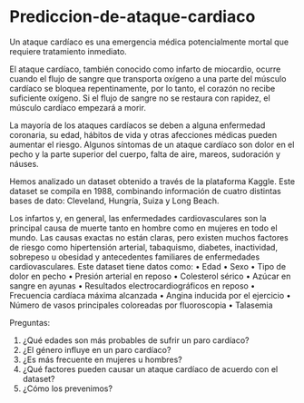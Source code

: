 # Prediccion-de-ataque-cardiaco


Un ataque cardíaco es una emergencia médica potencialmente mortal que requiere tratamiento inmediato.

El ataque cardíaco, también conocido como infarto de miocardio, ocurre cuando el flujo de sangre que transporta oxígeno a una parte del músculo cardíaco se bloquea repentinamente, por lo tanto, el corazón no recibe suficiente oxígeno. Si el flujo de sangre no se restaura con rapidez, el músculo cardíaco empezará a morir.

La mayoría de los ataques cardíacos se deben a alguna enfermedad coronaria, su edad, hábitos de vida y otras afecciones médicas pueden aumentar el riesgo. Algunos síntomas de un ataque cardíaco son dolor en el pecho y la parte superior del cuerpo, falta de aire, mareos, sudoración y náuses.

Hemos analizado un dataset obtenido a través de la plataforma Kaggle. Este dataset se compila en 1988, combinando información de cuatro distintas bases de dato: Cleveland, Hungría, Suiza y Long Beach.


Los infartos y, en general, las enfermedades cardiovasculares son la principal causa de muerte tanto en hombre como en mujeres en todo el mundo. Las causas exactas no están claras, pero existen muchos factores de riesgo como hipertensión arterial, tabaquismo, diabetes, inactividad, sobrepeso u obesidad y antecedentes familiares de enfermedades cardiovasculares. 
Este dataset tiene datos como: 
•	Edad
•	Sexo
•	Tipo de dolor en pecho
•	Presión arterial en reposo
•	Colesterol sérico
•	Azúcar en sangre en ayunas
•	Resultados electrocardiográficos en reposo
•	Frecuencia cardíaca máxima alcanzada
•	Angina inducida por el ejercicio
•	Número de vasos principales coloreadas por fluoroscopia 
•	Talasemia

Preguntas:
1.	¿Qué edades son más probables de sufrir un paro cardíaco?
2.	¿El género influye en un paro cardíaco?
3.	¿Es más frecuente en mujeres u hombres?
4.	¿Qué factores pueden causar un ataque cardíaco de acuerdo con el dataset?
5.	¿Cómo los prevenimos?
